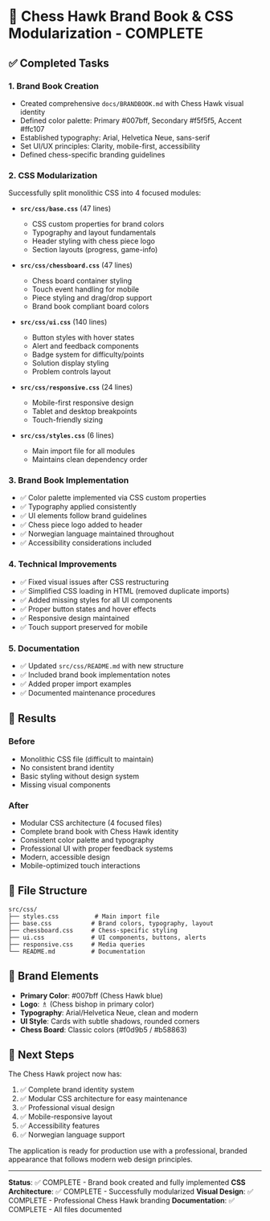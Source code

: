# 🎨 Chess Hawk Brand Book & CSS Modularization - COMPLETE

## ✅ Completed Tasks

### 1. Brand Book Creation
- Created comprehensive `docs/BRANDBOOK.md` with Chess Hawk visual identity
- Defined color palette: Primary #007bff, Secondary #f5f5f5, Accent #ffc107
- Established typography: Arial, Helvetica Neue, sans-serif
- Set UI/UX principles: Clarity, mobile-first, accessibility
- Defined chess-specific branding guidelines

### 2. CSS Modularization
Successfully split monolithic CSS into 4 focused modules:

- **`src/css/base.css`** (47 lines)
  - CSS custom properties for brand colors
  - Typography and layout fundamentals
  - Header styling with chess piece logo
  - Section layouts (progress, game-info)

- **`src/css/chessboard.css`** (47 lines)
  - Chess board container styling
  - Touch event handling for mobile
  - Piece styling and drag/drop support
  - Brand book compliant board colors

- **`src/css/ui.css`** (140 lines)
  - Button styles with hover states
  - Alert and feedback components
  - Badge system for difficulty/points
  - Solution display styling
  - Problem controls layout

- **`src/css/responsive.css`** (24 lines)
  - Mobile-first responsive design
  - Tablet and desktop breakpoints
  - Touch-friendly sizing

- **`src/css/styles.css`** (6 lines)
  - Main import file for all modules
  - Maintains clean dependency order

### 3. Brand Book Implementation
- ✅ Color palette implemented via CSS custom properties
- ✅ Typography applied consistently
- ✅ UI elements follow brand guidelines
- ✅ Chess piece logo added to header
- ✅ Norwegian language maintained throughout
- ✅ Accessibility considerations included

### 4. Technical Improvements
- ✅ Fixed visual issues after CSS restructuring
- ✅ Simplified CSS loading in HTML (removed duplicate imports)
- ✅ Added missing styles for all UI components
- ✅ Proper button states and hover effects
- ✅ Responsive design maintained
- ✅ Touch support preserved for mobile

### 5. Documentation
- ✅ Updated `src/css/README.md` with new structure
- ✅ Included brand book implementation notes
- ✅ Added proper import examples
- ✅ Documented maintenance procedures

## 🎯 Results

### Before
- Monolithic CSS file (difficult to maintain)
- No consistent brand identity
- Basic styling without design system
- Missing visual components

### After
- Modular CSS architecture (4 focused files)
- Complete brand book with Chess Hawk identity
- Consistent color palette and typography
- Professional UI with proper feedback systems
- Modern, accessible design
- Mobile-optimized touch interactions

## 📁 File Structure
```
src/css/
├── styles.css          # Main import file
├── base.css           # Brand colors, typography, layout
├── chessboard.css     # Chess-specific styling
├── ui.css             # UI components, buttons, alerts
├── responsive.css     # Media queries
└── README.md          # Documentation
```

## 🎨 Brand Elements
- **Primary Color**: #007bff (Chess Hawk blue)
- **Logo**: ♗ (Chess bishop in primary color)
- **Typography**: Arial/Helvetica Neue, clean and modern
- **UI Style**: Cards with subtle shadows, rounded corners
- **Chess Board**: Classic colors (#f0d9b5 / #b58863)

## 🚀 Next Steps
The Chess Hawk project now has:
1. ✅ Complete brand identity system
2. ✅ Modular CSS architecture for easy maintenance
3. ✅ Professional visual design
4. ✅ Mobile-responsive layout
5. ✅ Accessibility features
6. ✅ Norwegian language support

The application is ready for production use with a professional, branded appearance that follows modern web design principles.

---

**Status**: ✅ COMPLETE - Brand book created and fully implemented
**CSS Architecture**: ✅ COMPLETE - Successfully modularized
**Visual Design**: ✅ COMPLETE - Professional Chess Hawk branding
**Documentation**: ✅ COMPLETE - All files documented
